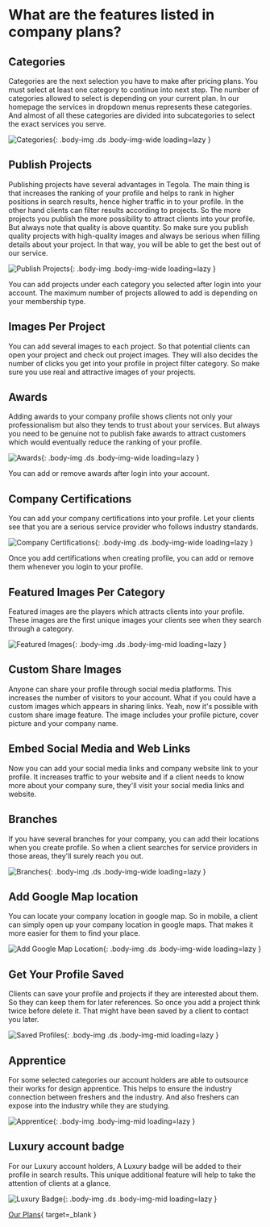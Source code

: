 # What are the features listed in company plans?

## Categories

Categories are the next selection you have to make after pricing plans. You must select at least one category to continue into next step. The number of categories allowed to select is depending on your current plan. In our homepage the services in dropdown menus represents these categories. And almost of all these categories are divided into subcategories to select the exact services you serve.

![Categories](/images/features-1.png){: .body-img .ds .body-img-wide loading=lazy }

## Publish Projects

Publishing projects have several advantages in Tegola. The main thing is that increases the ranking of your profile and helps to rank in higher positions in search results, hence higher traffic in to your profile. In the other hand clients can filter results according to projects. So the more projects you publish the more possibility to attract clients into your profile. But always note that quality is above quantity. So make sure you publish quality projects with high-quality images and always be serious when filling details about your project. In that way, you will be able to get the best out of our service.

![Publish Projects](/images/features-2.png){: .body-img .body-img-wide loading=lazy }

You can add projects under each category you selected after login into your account. The maximum number of projects allowed to add is depending on your membership type.

## Images Per Project

You can add several images to each project. So that potential clients can open your project and check out project images. They will also decides the number of clicks you get into your profile in project filter category. So make sure you use real and attractive images of your projects.

## Awards

Adding awards to your company profile shows clients not only your professionalism but also they tends to trust about your services. But always you need to be genuine not to publish fake awards to attract customers which would eventually reduce the ranking of your profile.

![Awards](/images/features-3.png){: .body-img .ds .body-img-wide loading=lazy }

You can add or remove awards after login into your account.

## Company Certifications

You can add your company certifications into your profile. Let your clients see that you are a serious service provider who follows industry standards.

![Company Certifications](/images/features-4.png){: .body-img .ds .body-img-wide loading=lazy }

Once you add certifications when creating profile, you can add or remove them whenever you login to your profile.

## Featured Images Per Category

Featured images are the players which attracts clients into your profile. These images are the first unique images your clients see when they search through a category.

![Featured Images](/images/features-5.png){: .body-img .ds .body-img-mid loading=lazy }

## Custom Share Images

Anyone can share your profile through social media platforms. This increases the number of visitors to your account. What if you could have a custom images which appears in sharing links. Yeah, now it's possible with custom share image feature. The image includes your profile picture, cover picture and your company name.

## Embed Social Media and Web Links

Now you can add your social media links and company website link to your profile. It increases traffic to your website and if a client needs to know more about your company sure, they'll visit your social media links and website.

## Branches

If you have several branches for your company, you can add their locations when you create profile. So when a client searches for service providers in those areas, they'll surely reach you out.

![Branches](/images/features-6.png){: .body-img .ds .body-img-wide loading=lazy }

## Add Google Map location

You can locate your company location in google map. So in mobile, a client can simply open up your company location in google maps. That makes it more easier for them to find your place.

![Add Google Map Location](/images/features-7.png){: .body-img .ds .body-img-wide loading=lazy }

## Get Your Profile Saved

Clients can save your profile and projects if they are interested about them. So they can keep them for later references. So once you add a project think twice before delete it. That might have been saved by a client to contact you later.

![Saved Profiles](/images/features-8.png){: .body-img .ds .body-img-mid loading=lazy }

## Apprentice

For some selected categories our account holders are able to outsource their works for design apprentice. This helps to ensure the industry connection between freshers and the industry. And also freshers can expose into the industry while they are studying.

![Apprentice](/images/features-9.png){: .body-img .body-img-mid loading=lazy }

## Luxury account badge

For our Luxury account holders, A Luxury badge will be added to their profile in search results. This unique additional feature will help to take the attention of clients at a glance.

![Luxury Badge](/images/features-10.png){: .body-img .ds .body-img-mid loading=lazy }

[Our Plans](https://tegola.lk/company-pricing){ target=_blank }